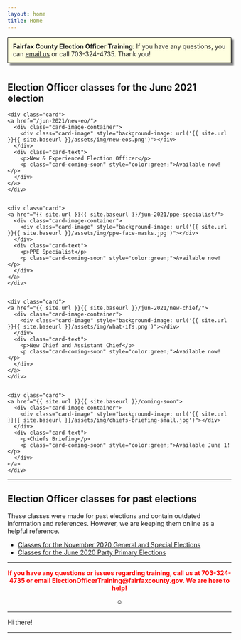 ```yaml
---
layout: home
title: Home
---
```


<div class="homepage-intro animate__animated animate__pulse" style="margin:1em auto; display:none;">
    Welcome to the Election Officer Training website!
</div>

<p style="
    background: lightyellow;
    padding: 0.8em;
    box-shadow: 5px 5px 3px grey;
    border-radius: 1px;
    border: 1px solid black;
    margin-bottom: 3em;
"><strong>Fairfax County Election Officer Training</strong>: If you have any questions, you can <a href="mailto:ElectionOfficerTraining@fairfaxcounty.gov">email us</a> or call 703-324-4735. Thank you!</p>

<h2>Election Officer classes for the June 2021 election</h2>

<div class="cards">

    <div class="card">
    <a href="/jun-2021/new-eo/">
      <div class="card-image-container">
        <div class="card-image" style="background-image: url('{{ site.url }}{{ site.baseurl }}/assets/img/new-eos.png')"></div>
      </div>
      <div class="card-text">
        <p>New & Experienced Election Officer</p>
        <p class="card-coming-soon" style="color:green;">Available now!</p>
      </div>
    </a>
    </div>


    <div class="card">
    <a href="{{ site.url }}{{ site.baseurl }}/jun-2021/ppe-specialist/">
      <div class="card-image-container">
        <div class="card-image" style="background-image: url('{{ site.url }}{{ site.baseurl }}/assets/img/ppe-face-masks.jpg')"></div>
      </div>
      <div class="card-text">
        <p>PPE Specialist</p>
        <p class="card-coming-soon" style="color:green;">Available now!</p>
      </div>
    </a>
    </div>


    <div class="card">
    <a href="{{ site.url }}{{ site.baseurl }}/jun-2021/new-chief/">
      <div class="card-image-container">
        <div class="card-image" style="background-image: url('{{ site.url }}{{ site.baseurl }}/assets/img/what-ifs.png')"></div>
      </div>
      <div class="card-text">
        <p>New Chief and Assistant Chief</p>
        <p class="card-coming-soon" style="color:green;">Available now!</p>
      </div>
    </a>
    </div>


    <div class="card">
    <a href="{{ site.url }}{{ site.baseurl }}/coming-soon">
      <div class="card-image-container">
        <div class="card-image" style="background-image: url('{{ site.url }}{{ site.baseurl }}/assets/img/chiefs-briefing-small.jpg')"></div>
      </div>
      <div class="card-text">
        <p>Chiefs Briefing</p>
        <p class="card-coming-soon" style="color:green;">Available June 1!</p>
      </div>
    </a>
    </div>

</div>


---


<h2>Election Officer classes for past elections</h2>

These classes were made for past elections and contain outdated information and references. However, we are keeping them online as a helpful reference.

- [Classes for the November 2020 General and Special Elections]({{site.url}}{{site.baseurl}}/nov-2020)
- [Classes for the June 2020 Party Primary Elections]({{site.url}}{{site.baseurl}}/jun-2020)

---


<p style="text-align: center; font-weight:bold;"><span style="color:#FF0000;">If you have any questions or issues regarding training, call us at 703-324-4735 or
 email ElectionOfficerTraining@fairfaxcounty.gov. We are here to help!</span></p>





<div style="display: flex;justify-content: center;">
    <button onclick="hideDIV()" style="
    background: transparent;
    /* color: transparent; */
    border: 0;
">☺</button>
</div>

<script>
function hideDIV() {
  var x = document.getElementById("hideText");
  if (x.style.display === "none") {
    x.style.display = "block";
  } else {
    x.style.display = "none";
  }
}
</script>

<div id="hideText">

<hr />

Hi there!

<hr />




</div>
